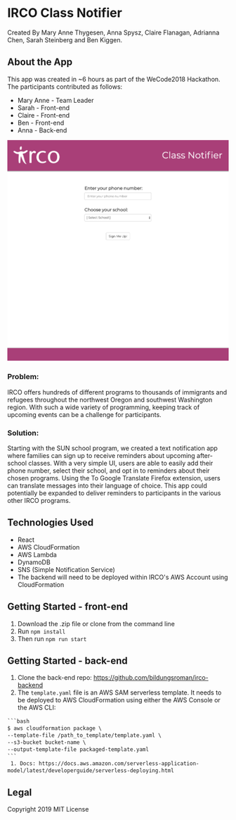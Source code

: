 # IRCO Class Notifier
Created By Mary Anne Thygesen, Anna Spysz, Claire Flanagan, Adrianna Chen, Sarah Steinberg and Ben Kiggen.

## About the App

This app was created in ~6 hours as part of the WeCode2018 Hackathon. The participants contributed as follows: 

* Mary Anne - Team Leader
* Sarah - Front-end
* Claire - Front-end
* Ben - Front-end
* Anna - Back-end

![Screenshot](client/public/screenShot.png?raw=true "Title")

### Problem:

IRCO offers hundreds of different programs to thousands of immigrants and refugees throughout the northwest Oregon and southwest Washington region. With such a wide variety of programming, keeping track of upcoming events can be a challenge for participants.

### Solution:

Starting with the SUN school program, we created a text notification app where families can sign up to receive reminders about upcoming after-school classes. With a very simple UI, users are able to easily add their phone number, select their school, and opt in to reminders about their chosen programs. Using the To Google Translate Firefox extension, users can translate messages into their language of choice. This app could potentially be expanded to deliver reminders to participants in the various other IRCO programs.


## Technologies Used

* React
* AWS CloudFormation
* AWS Lambda 
* DynamoDB
* SNS (Simple Notification Service)
* The backend will need to be deployed within IRCO's AWS Account using CloudFormation

## Getting Started - front-end

  1. Download the .zip file or clone from the command line
  2. Run ``` npm install ```
  3. Then run ``` npm run start ```

## Getting Started - back-end

  1. Clone the back-end repo: https://github.com/bildungsroman/irco-backend
  2. The `template.yaml` file is an AWS SAM serverless template. It needs to be deployed to AWS CloudFormation using either the AWS Console or the AWS CLI:

    ```bash
    $ aws cloudformation package \
    --template-file /path_to_template/template.yaml \
    --s3-bucket bucket-name \
    --output-template-file packaged-template.yaml
    ```
     1. Docs: https://docs.aws.amazon.com/serverless-application-model/latest/developerguide/serverless-deploying.html 

## Legal
Copyright 2019
MIT License

